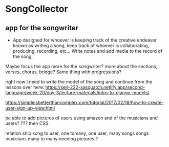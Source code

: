 # SongCollector

## app for the songwriter

- App designed for whoever is keeping track of the creative endeaver known as writing a song, keep track of whoever is collaborating, producing, recording, etc...
Write notes and add media to the record of the song, 

Maybe focus the app more for the songwriter? more about the sections, verses, chorus, bridge?
Same thing with progressions?

right now I need to write the model of the song and continue from the lessons over here:
https://seir-222-sasquatch.netlify.app/second-language/week-20/day-3/lecture-materials/intro-to-django-models/    

https://simpleisbetterthancomplex.com/tutorial/2017/02/18/how-to-create-user-sign-up-view.html



be able to add pictures of users using amazon and of the musicians and users? ???
then CSS

relation ship
song to user, one tomany, one user, many songs
songs musicians many to many
needing pictures
? 
